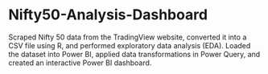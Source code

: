 # Nifty50-Analysis-Dashboard
Scraped Nifty 50 data from the TradingView website, converted it into a CSV file using R, and performed exploratory data analysis (EDA). Loaded the dataset into Power BI, applied data transformations in Power Query, and created an interactive Power BI dashboard.
